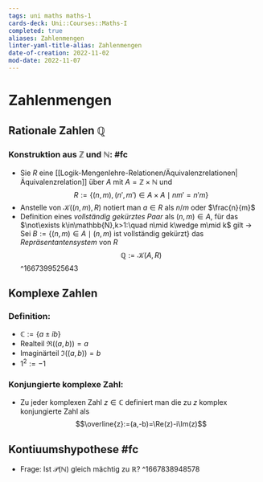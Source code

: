 ```yaml
---
tags: uni maths maths-1
cards-deck: Uni::Courses::Maths-I
completed: true
aliases: Zahlenmengen
linter-yaml-title-alias: Zahlenmengen
date-of-creation: 2022-11-02
mod-date: 2022-11-07
---
```


# Zahlenmengen

## Rationale Zahlen $\mathbb{Q}$

### Konstruktion aus $\mathbb{Z}$ und $\mathbb{N}$: #fc
- Sie $R$ eine [[Logik-Mengenlehre-Relationen/Äquivalenzrelationen|Äquivalenzrelation]] über $A$ mit $A=\mathbb{Z\times N}$  und $$R:=\{(n,m),(n',m')\in A\times A\mid nm'=n'm\}$$
- Anstelle von $\mathcal{K}((n,m),R)$ notiert man $a\in R$ als $n/m$ oder $\frac{n}{m}$
- Definition eines *vollständig gekürztes Paar* als $(n,m)\in A,$ für das $\not\exists k\in\mathbb{N},k>1:\quad n\mid k\wedge m\mid k$ gilt
	→ Sei $B:=\{(n,m)\in A\mid (n,m)\text{ ist vollständig gekürzt}\}$ das *Repräsentantensystem* von $R$
$$\mathbb{Q}:=\mathcal{K}(A,R)$$
^1667399525643

## Komplexe Zahlen

### Definition:
- $\mathbb{C}:=\{a\pm ib\}$
- Realteil $\Re((a,b))=a$
- Imaginärteil $\Im((a,b))=b$
- $1^2:=-1$

### Konjungierte komplexe Zahl:
- Zu jeder komplexen Zahl $z\in\mathbb{C}$ definiert man die zu $z$ komplex konjungierte Zahl   als $$\overline{z}:=(a,-b)=\Re(z)-i\Im(z)$$

## Kontiuumshypothese #fc
- Frage: Ist $\mathcal{P}(\mathbb{N})$ gleich mächtig zu $\mathbb{R}$?
^1667838948578
